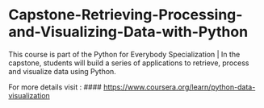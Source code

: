 # Capstone-Retrieving-Processing-and-Visualizing-Data-with-Python

This course is part of the Python for Everybody Specialization | In the capstone, students will build a series of applications to retrieve, process and visualize data using Python.  

For more details visit : #### https://www.coursera.org/learn/python-data-visualization
